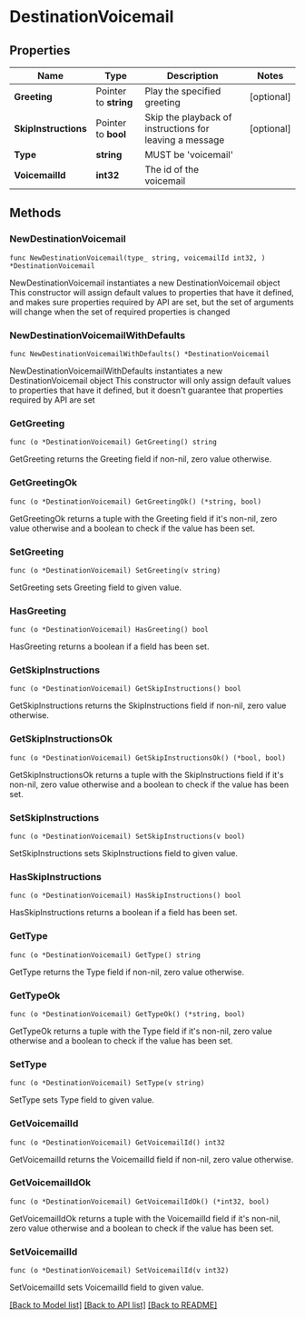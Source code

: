 # DestinationVoicemail

## Properties

Name | Type | Description | Notes
------------ | ------------- | ------------- | -------------
**Greeting** | Pointer to **string** | Play the specified greeting | [optional]
**SkipInstructions** | Pointer to **bool** | Skip the playback of instructions for leaving a message | [optional]
**Type** | **string** | MUST be &#39;voicemail&#39; |
**VoicemailId** | **int32** | The id of the voicemail |

## Methods

### NewDestinationVoicemail

`func NewDestinationVoicemail(type_ string, voicemailId int32, ) *DestinationVoicemail`

NewDestinationVoicemail instantiates a new DestinationVoicemail object
This constructor will assign default values to properties that have it defined,
and makes sure properties required by API are set, but the set of arguments
will change when the set of required properties is changed

### NewDestinationVoicemailWithDefaults

`func NewDestinationVoicemailWithDefaults() *DestinationVoicemail`

NewDestinationVoicemailWithDefaults instantiates a new DestinationVoicemail object
This constructor will only assign default values to properties that have it defined,
but it doesn't guarantee that properties required by API are set

### GetGreeting

`func (o *DestinationVoicemail) GetGreeting() string`

GetGreeting returns the Greeting field if non-nil, zero value otherwise.

### GetGreetingOk

`func (o *DestinationVoicemail) GetGreetingOk() (*string, bool)`

GetGreetingOk returns a tuple with the Greeting field if it's non-nil, zero value otherwise
and a boolean to check if the value has been set.

### SetGreeting

`func (o *DestinationVoicemail) SetGreeting(v string)`

SetGreeting sets Greeting field to given value.

### HasGreeting

`func (o *DestinationVoicemail) HasGreeting() bool`

HasGreeting returns a boolean if a field has been set.

### GetSkipInstructions

`func (o *DestinationVoicemail) GetSkipInstructions() bool`

GetSkipInstructions returns the SkipInstructions field if non-nil, zero value otherwise.

### GetSkipInstructionsOk

`func (o *DestinationVoicemail) GetSkipInstructionsOk() (*bool, bool)`

GetSkipInstructionsOk returns a tuple with the SkipInstructions field if it's non-nil, zero value otherwise
and a boolean to check if the value has been set.

### SetSkipInstructions

`func (o *DestinationVoicemail) SetSkipInstructions(v bool)`

SetSkipInstructions sets SkipInstructions field to given value.

### HasSkipInstructions

`func (o *DestinationVoicemail) HasSkipInstructions() bool`

HasSkipInstructions returns a boolean if a field has been set.

### GetType

`func (o *DestinationVoicemail) GetType() string`

GetType returns the Type field if non-nil, zero value otherwise.

### GetTypeOk

`func (o *DestinationVoicemail) GetTypeOk() (*string, bool)`

GetTypeOk returns a tuple with the Type field if it's non-nil, zero value otherwise
and a boolean to check if the value has been set.

### SetType

`func (o *DestinationVoicemail) SetType(v string)`

SetType sets Type field to given value.

### GetVoicemailId

`func (o *DestinationVoicemail) GetVoicemailId() int32`

GetVoicemailId returns the VoicemailId field if non-nil, zero value otherwise.

### GetVoicemailIdOk

`func (o *DestinationVoicemail) GetVoicemailIdOk() (*int32, bool)`

GetVoicemailIdOk returns a tuple with the VoicemailId field if it's non-nil, zero value otherwise
and a boolean to check if the value has been set.

### SetVoicemailId

`func (o *DestinationVoicemail) SetVoicemailId(v int32)`

SetVoicemailId sets VoicemailId field to given value.

[[Back to Model list]](../README.md#documentation-for-models) [[Back to API list]](../README.md#documentation-for-api-endpoints) [[Back to README]](../README.md)
